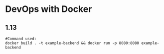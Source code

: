 # DevOps with Docker
## 1.13
```
#Command used:
docker build . -t example-backend && docker run -p 8080:8080 example-backend
```
